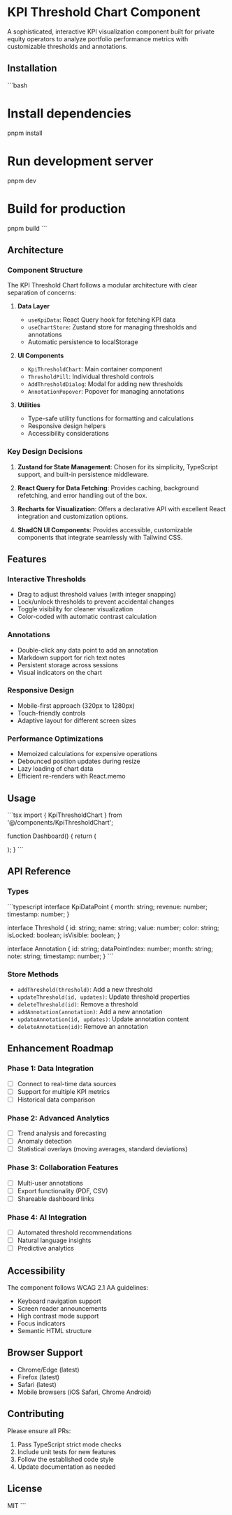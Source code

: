 # KPI Threshold Chart Component

A sophisticated, interactive KPI visualization component built for private equity operators to analyze portfolio performance metrics with customizable thresholds and annotations.

## Installation

\`\`\`bash
# Install dependencies
pnpm install

# Run development server
pnpm dev

# Build for production
pnpm build
\`\`\`

## Architecture

### Component Structure

The KPI Threshold Chart follows a modular architecture with clear separation of concerns:

1. **Data Layer**
   - `useKpiData`: React Query hook for fetching KPI data
   - `useChartStore`: Zustand store for managing thresholds and annotations
   - Automatic persistence to localStorage

2. **UI Components**
   - `KpiThresholdChart`: Main container component
   - `ThresholdPill`: Individual threshold controls
   - `AddThresholdDialog`: Modal for adding new thresholds
   - `AnnotationPopover`: Popover for managing annotations

3. **Utilities**
   - Type-safe utility functions for formatting and calculations
   - Responsive design helpers
   - Accessibility considerations

### Key Design Decisions

1. **Zustand for State Management**: Chosen for its simplicity, TypeScript support, and built-in persistence middleware.

2. **React Query for Data Fetching**: Provides caching, background refetching, and error handling out of the box.

3. **Recharts for Visualization**: Offers a declarative API with excellent React integration and customization options.

4. **ShadCN UI Components**: Provides accessible, customizable components that integrate seamlessly with Tailwind CSS.

## Features

### Interactive Thresholds
- Drag to adjust threshold values (with integer snapping)
- Lock/unlock thresholds to prevent accidental changes
- Toggle visibility for cleaner visualization
- Color-coded with automatic contrast calculation

### Annotations
- Double-click any data point to add an annotation
- Markdown support for rich text notes
- Persistent storage across sessions
- Visual indicators on the chart

### Responsive Design
- Mobile-first approach (320px to 1280px)
- Touch-friendly controls
- Adaptive layout for different screen sizes

### Performance Optimizations
- Memoized calculations for expensive operations
- Debounced position updates during resize
- Lazy loading of chart data
- Efficient re-renders with React.memo

## Usage

\`\`\`tsx
import { KpiThresholdChart } from '@/components/KpiThresholdChart';

function Dashboard() {
  return (
    <div className="container mx-auto p-8">
      <KpiThresholdChart />
    </div>
  );
}
\`\`\`

## API Reference

### Types

\`\`\`typescript
interface KpiDataPoint {
  month: string;
  revenue: number;
  timestamp: number;
}

interface Threshold {
  id: string;
  name: string;
  value: number;
  color: string;
  isLocked: boolean;
  isVisible: boolean;
}

interface Annotation {
  id: string;
  dataPointIndex: number;
  month: string;
  note: string;
  timestamp: number;
}
\`\`\`

### Store Methods

- `addThreshold(threshold)`: Add a new threshold
- `updateThreshold(id, updates)`: Update threshold properties
- `deleteThreshold(id)`: Remove a threshold
- `addAnnotation(annotation)`: Add a new annotation
- `updateAnnotation(id, updates)`: Update annotation content
- `deleteAnnotation(id)`: Remove an annotation

## Enhancement Roadmap

### Phase 1: Data Integration
- [ ] Connect to real-time data sources
- [ ] Support for multiple KPI metrics
- [ ] Historical data comparison

### Phase 2: Advanced Analytics
- [ ] Trend analysis and forecasting
- [ ] Anomaly detection
- [ ] Statistical overlays (moving averages, standard deviations)

### Phase 3: Collaboration Features
- [ ] Multi-user annotations
- [ ] Export functionality (PDF, CSV)
- [ ] Shareable dashboard links

### Phase 4: AI Integration
- [ ] Automated threshold recommendations
- [ ] Natural language insights
- [ ] Predictive analytics

## Accessibility

The component follows WCAG 2.1 AA guidelines:
- Keyboard navigation support
- Screen reader announcements
- High contrast mode support
- Focus indicators
- Semantic HTML structure

## Browser Support

- Chrome/Edge (latest)
- Firefox (latest)
- Safari (latest)
- Mobile browsers (iOS Safari, Chrome Android)

## Contributing

Please ensure all PRs:
1. Pass TypeScript strict mode checks
2. Include unit tests for new features
3. Follow the established code style
4. Update documentation as needed

## License

MIT
\`\`\`
